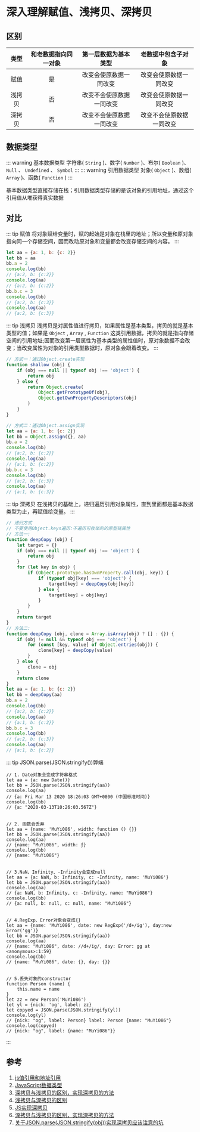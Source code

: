 # 深入理解赋值、浅拷贝、深拷贝

## 区别

类型|和老数据指向同一对象|第一层数据为基本类型|老数据中包含子对象
:--:|:--:|:--:|:--:
赋值|是|改变会使原数据一同改变|改变会使原数据一同改变
浅拷贝|否|改变不会使原数据一同改变|改变会使原数据一同改变
深拷贝|否|改变不会使原数据一同改变|改变不会使原数据一同改变

## 数据类型

::: warning 基本数据类型
字符串( `String` )、数字( `Number` )、布尔( `Boolean` )、 `Null` 、 `Undefined` 、 `Symbol`
:::
::: warning 引用数据类型
对象( `Object` )、数组( `Array` )、函数( `Function` )
:::

基本数据类型直接存储在栈；引用数据类型存储的是该对象的引用地址，通过这个引用值从堆获得真实数据

## 对比
::: tip 赋值
将对象赋给变量时，赋的起始是对象在栈里的地址；所以变量和原对象指向同一个存储空间，因而改动原对象和变量都会改变存储空间的内容。
:::

```js
let aa = {a: 1, b: {c: 2}}
let bb = aa
bb.a = 2
console.log(bb)
// {a:2, b: {c:2}}
console.log(aa)
// {a:2, b: {c:2}}
bb.b.c = 3
console.log(bb)
// {a:2, b: {c:3}}
console.log(aa)
// {a:2, b: {c:3}}
```

::: tip 浅拷贝
浅拷贝是对属性值进行拷贝，如果属性是基本类型，拷贝的就是基本类型的值；如果是 `Object` , `Array` , `Function` 这类引用数据，拷贝的就是指向存储空间的引用地址;因而改变第一层属性为基本类型的属性值时，原对象数据不会改变；当改变属性为对象的引用类型数据时，原对象会跟着改变。
:::

```js
// 方式一：通过Object.create实现
function shallow (obj) {
    if (obj === null || typeof obj !== 'object') {
        return obj
    } else {
        return Object.create(
            Object.getPrototypeOf(obj),
            Object.getOwnPropertyDescriptors(obj)
        )
    }
}

// 方式二：通过Object.assign实现
let aa = {a: 1, b: {c: 2}}
let bb = Object.assign({}, aa)
bb.a = 2
console.log(bb)
// {a:2, b: {c:2}}
console.log(aa)
// {a:1, b: {c:2}}
bb.b.c = 3
console.log(bb)
// {a:2, b: {c:3}}
console.log(aa)
// {a:1, b: {c:3}}
```

::: tip 深拷贝
在浅拷贝的基础上，递归遍历引用对象属性，直到里面都是基本数据类型为止，再赋值给变量。
:::

```js
// 递归方式
// 不要使用Object.keys遍历:不遍历可枚举的的原型链属性
// 方法一:
function deepCopy (obj) {
    let target = {}
    if (obj === null || typeof obj !== 'object') {
        return obj
    }
    for (let key in obj) {
        if (Object.prototype.hasOwnProperty.call(obj, key)) {
            if (typeof obj[key] === 'object') {
                target[key] = deepCopy(obj[key])
            } else {
                target[key] = obj[key]
            }
        }
    }
    return target
}
// 方法二:
function deepCopy (obj, clone = Array.isArray(obj) ? [] : {}) {
    if (obj != null && typeof obj === 'object') {
        for (const [key, value] of Object.entries(obj)) {
            clone[key] = deepCopy(value)
        }
    } else {
        clone = obj
    }
    return clone
}
let aa = {a: 1, b: {c: 2}}
let bb = deepCopy(aa)
bb.a = 2
console.log(bb)
// {a:2, b: {c:2}}
console.log(aa)
// {a:1, b: {c:2}}
bb.b.c = 3
console.log(bb)
// {a:2, b: {c:3}}
console.log(aa)
// {a:1, b: {c:2}}
```

::: tip JSON.parse(JSON.stringify())弊端
```JS
// 1. Date对象会变成字符串格式
let aa = {a: new Date()}
let bb = JSON.parse(JSON.stringify(aa))
console.log(aa)
// {a: Fri Mar 13 2020 18:26:03 GMT+0800 (中国标准时间)}
console.log(bb)
// {a: "2020-03-13T10:26:03.567Z"}


// 2. 函数会丢弃
let aa = {name: 'MuYi086', width: function () {}}
let bb = JSON.parse(JSON.stringify(aa))
console.log(aa)
// {name: "MuYi086", width: ƒ}
console.log(bb)
// {name: "MuYi086"}


// 3.NaN、Infinity、-Infinity会变成null
let aa = {a: NaN, b: Infinity, c: -Infinity, name: 'MuYi086'}
let bb = JSON.parse(JSON.stringify(aa))
console.log(aa)
// {a: NaN, b: Infinity, c: -Infinity, name: "MuYi086"}
console.log(bb)
// {a: null, b: null, c: null, name: "MuYi086"}


// 4.RegExp、Error对象会变成{}
let aa = {name: 'MuYi086', date: new RegExp('/d+/ig'), day:new Error('gg')}
let bb = JSON.parse(JSON.stringify(aa))
console.log(aa)
// {name: "MuYi086", date: //d+/ig/, day: Error: gg at <anonymous>:1:59}
console.log(bb)
// {name: "MuYi086", date: {}, day: {}}


// 5.丢失对象的constructor
function Person (name) {
    this.name = name
}
let zz = new Person('MuYi086')
let yl = {nick: 'og', label: zz}
let copyed = JSON.parse(JSON.stringify(yl))
console.log(yl)
// {nick: "og", label: Person} label: Person {name: "MuYi086"}
console.log(copyed)
// {nick: "og", label: {name: "MuYi086"}}
```
:::

## 参考
1. [js值引用和地址引用](https://blog.csdn.net/zyddj123/article/details/86636724)
1. [JavaScript数据类型](https://www.runoob.com/js/js-datatypes.html)
1. [深拷贝与浅拷贝的区别，实现深拷贝的方法](https://www.jianshu.com/p/dd2928490113)
1. [浅拷贝与深拷贝的区别](https://segmentfault.com/a/1190000018874254)
1. [JS实现深拷贝](https://www.cnblogs.com/dobeco/p/11295316.html)
1. [深拷贝与浅拷贝的区别，实现深拷贝的方法](https://www.jianshu.com/p/dd2928490113)
1. [关于JSON.parse(JSON.stringify(obj))实现深拷贝应该注意的坑](https://www.jianshu.com/p/b084dfaad501)